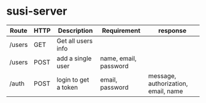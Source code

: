 # susi-server

| Route          | HTTP   | Description          |Requirement            |response  |
|----------------|--------|----------------------|-----------------------|----------|
| /users         | GET    | Get all users info   |                       |          |
| /users         | POST   | add a single user    | name, email, password |          |
| /auth          | POST   | login to get a token | email, password       | message, authorization, email, name |
